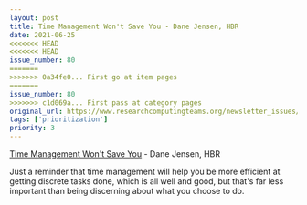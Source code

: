 ```yaml
---
layout: post
title: Time Management Won't Save You - Dane Jensen, HBR
date: 2021-06-25
<<<<<<< HEAD
<<<<<<< HEAD
issue_number: 80
=======
>>>>>>> 0a34fe0... First go at item pages
=======
issue_number: 80
>>>>>>> c1d069a... First pass at category pages
original_url: https://www.researchcomputingteams.org/newsletter_issues/0080
tags: ['prioritization']
priority: 3
---
```


<!-- markdownlint-disable MD033 -->
<!-- markdownlint-disable MD041 -->
<!-- markdownlint-disable MD049 -->

[Time Management Won't Save You](https://hbr.org/2021/06/time-management-wont-save-you) - Dane Jensen, HBR

Just a reminder that time management will help you be more efficient at getting discrete tasks done, which is all well and good, but that's far less important than being discerning about what you choose to do.
